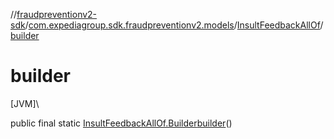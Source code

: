 //[fraudpreventionv2-sdk](../../../index.md)/[com.expediagroup.sdk.fraudpreventionv2.models](../index.md)/[InsultFeedbackAllOf](index.md)/[builder](builder.md)

# builder

[JVM]\

public final static [InsultFeedbackAllOf.Builder](-builder/index.md)[builder](builder.md)()
